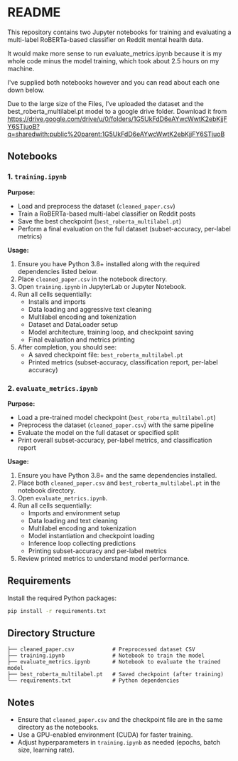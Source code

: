 # README

This repository contains two Jupyter notebooks for training and evaluating a multi-label RoBERTa-based classifier on Reddit mental health data.

It would make more sense to run evaluate_metrics.ipynb because it is my whole code minus the model training, which took about 2.5 hours on my machine. 

I've supplied both notebooks however and you can read about each one down below. 

Due to the large size of the Files, I've uploaded the dataset and the best_roberta_multilabel.pt model to a google drive folder. 
Download it from https://drive.google.com/drive/u/0/folders/1G5UkFdD6eAYwcWwtK2ebKjjFY6STjuoB?q=sharedwith:public%20parent:1G5UkFdD6eAYwcWwtK2ebKjjFY6STjuoB

## Notebooks

### 1. `training.ipynb`

**Purpose:**
- Load and preprocess the dataset (`cleaned_paper.csv`)
- Train a RoBERTa-based multi-label classifier on Reddit posts
- Save the best checkpoint (`best_roberta_multilabel.pt`)
- Perform a final evaluation on the full dataset (subset-accuracy, per-label metrics)

**Usage:**
1. Ensure you have Python 3.8+ installed along with the required dependencies listed below.
2. Place `cleaned_paper.csv` in the notebook directory.
3. Open `training.ipynb` in JupyterLab or Jupyter Notebook.
4. Run all cells sequentially:
   - Installs and imports
   - Data loading and aggressive text cleaning
   - Multilabel encoding and tokenization
   - Dataset and DataLoader setup
   - Model architecture, training loop, and checkpoint saving
   - Final evaluation and metrics printing
5. After completion, you should see:
   - A saved checkpoint file: `best_roberta_multilabel.pt`
   - Printed metrics (subset-accuracy, classification report, per-label accuracy)


### 2. `evaluate_metrics.ipynb`

**Purpose:**
- Load a pre-trained model checkpoint (`best_roberta_multilabel.pt`)
- Preprocess the dataset (`cleaned_paper.csv`) with the same pipeline
- Evaluate the model on the full dataset or specified split
- Print overall subset-accuracy, per-label metrics, and classification report

**Usage:**
1. Ensure you have Python 3.8+ and the same dependencies installed.
2. Place both `cleaned_paper.csv` and `best_roberta_multilabel.pt` in the notebook directory.
3. Open `evaluate_metrics.ipynb`.
4. Run all cells sequentially:
   - Imports and environment setup
   - Data loading and text cleaning
   - Multilabel encoding and tokenization
   - Model instantiation and checkpoint loading
   - Inference loop collecting predictions
   - Printing subset-accuracy and per-label metrics
5. Review printed metrics to understand model performance.

## Requirements

Install the required Python packages:

```bash
pip install -r requirements.txt
```

## Directory Structure

```
├── cleaned_paper.csv            # Preprocessed dataset CSV
├── training.ipynb               # Notebook to train the model
├── evaluate_metrics.ipynb       # Notebook to evaluate the trained model
├── best_roberta_multilabel.pt   # Saved checkpoint (after training)
└── requirements.txt             # Python dependencies
```

## Notes

- Ensure that `cleaned_paper.csv` and the checkpoint file are in the same directory as the notebooks.
- Use a GPU-enabled environment (CUDA) for faster training.
- Adjust hyperparameters in `training.ipynb` as needed (epochs, batch size, learning rate).

